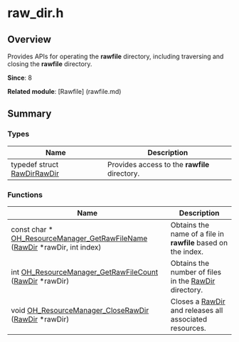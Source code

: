 # raw_dir.h


## Overview

Provides APIs for operating the **rawfile** directory, including traversing and closing the **rawfile** directory.

**Since**: 8

**Related module**: [Rawfile] (rawfile.md)


## Summary


### Types

| Name| Description| 
| -------- | -------- |
| typedef struct [RawDir](rawfile.md#rawdir)[RawDir](rawfile.md#rawdir) | Provides access to the **rawfile** directory. | 


### Functions

| Name| Description| 
| -------- | -------- |
| const char \* [OH_ResourceManager_GetRawFileName](rawfile.md#oh_resourcemanager_getrawfilename) ([RawDir](rawfile.md#rawdir) \*rawDir, int index) | Obtains the name of a file in **rawfile** based on the index. | 
| int [OH_ResourceManager_GetRawFileCount](rawfile.md#oh_resourcemanager_getrawfilecount) ([RawDir](rawfile.md#rawdir) \*rawDir) | Obtains the number of files in the [RawDir](rawfile.md#rawdir) directory. | 
| void [OH_ResourceManager_CloseRawDir](rawfile.md#oh_resourcemanager_closerawdir) ([RawDir](rawfile.md#rawdir) \*rawDir) | Closes a [RawDir](rawfile.md#rawdir) and releases all associated resources. | 
